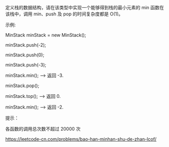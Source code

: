 
定义栈的数据结构，请在该类型中实现一个能够得到栈的最小元素的 min 函数在该栈中，调用 min、push 及 pop 的时间复杂度都是 O(1)。

 

示例:

MinStack minStack = new MinStack();

minStack.push(-2);

minStack.push(0);

minStack.push(-3);

minStack.min();   --> 返回 -3.

minStack.pop();

minStack.top();      --> 返回 0.

minStack.min();   --> 返回 -2.

 

提示：

各函数的调用总次数不超过 20000 次

https://leetcode-cn.com/problems/bao-han-minhan-shu-de-zhan-lcof/